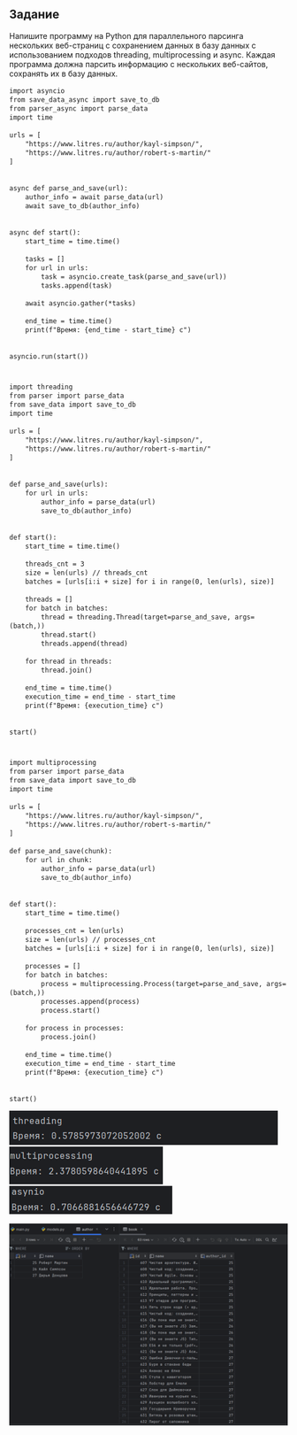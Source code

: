## Задание

Напишите программу на Python для параллельного парсинга нескольких веб-страниц с сохранением данных в базу данных с использованием подходов threading, multiprocessing и async. Каждая программа должна парсить информацию с нескольких веб-сайтов, сохранять их в базу данных.

    import asyncio
    from save_data_async import save_to_db
    from parser_async import parse_data
    import time
    
    urls = [
        "https://www.litres.ru/author/kayl-simpson/",
        "https://www.litres.ru/author/robert-s-martin/"
    ]
    
    
    async def parse_and_save(url):
        author_info = await parse_data(url)
        await save_to_db(author_info)
    
    
    async def start():
        start_time = time.time()
    
        tasks = []
        for url in urls:
            task = asyncio.create_task(parse_and_save(url))
            tasks.append(task)
    
        await asyncio.gather(*tasks)
    
        end_time = time.time()
        print(f"Время: {end_time - start_time} c")
    
    
    asyncio.run(start())

#

    import threading
    from parser import parse_data
    from save_data import save_to_db
    import time
    
    urls = [
        "https://www.litres.ru/author/kayl-simpson/",
        "https://www.litres.ru/author/robert-s-martin/"
    ]
    
    
    def parse_and_save(urls):
        for url in urls:
            author_info = parse_data(url)
            save_to_db(author_info)
    
    
    def start():
        start_time = time.time()
    
        threads_cnt = 3
        size = len(urls) // threads_cnt
        batches = [urls[i:i + size] for i in range(0, len(urls), size)]
    
        threads = []
        for batch in batches:
            thread = threading.Thread(target=parse_and_save, args=(batch,))
            thread.start()
            threads.append(thread)
    
        for thread in threads:
            thread.join()
    
        end_time = time.time()
        execution_time = end_time - start_time
        print(f"Время: {execution_time} с")
    
    
    start()

#
    
    import multiprocessing
    from parser import parse_data
    from save_data import save_to_db
    import time
    
    urls = [
        "https://www.litres.ru/author/kayl-simpson/",
        "https://www.litres.ru/author/robert-s-martin/"
    ]
    
    def parse_and_save(chunk):
        for url in chunk:
            author_info = parse_data(url)
            save_to_db(author_info)
    
    
    def start():
        start_time = time.time()
    
        processes_cnt = len(urls)
        size = len(urls) // processes_cnt
        batches = [urls[i:i + size] for i in range(0, len(urls), size)]
    
        processes = []
        for batch in batches:
            process = multiprocessing.Process(target=parse_and_save, args=(batch,))
            processes.append(process)
            process.start()
    
        for process in processes:
            process.join()
    
        end_time = time.time()
        execution_time = end_time - start_time
        print(f"Время: {execution_time} с")
    
    
    start()
![Screenshot](task2/img.png)![Screenshot](task2/img_2.png)![Screenshot](task2/img_3.png)

![Screenshot](task2/img_1.png)
